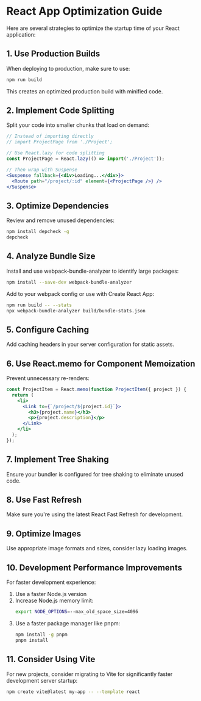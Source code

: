 # React App Optimization Guide

Here are several strategies to optimize the startup time of your React application:

## 1. Use Production Builds

When deploying to production, make sure to use:

```bash
npm run build
```

This creates an optimized production build with minified code.

## 2. Implement Code Splitting

Split your code into smaller chunks that load on demand:

```jsx
// Instead of importing directly
// import ProjectPage from './Project';

// Use React.lazy for code splitting
const ProjectPage = React.lazy(() => import('./Project'));

// Then wrap with Suspense
<Suspense fallback={<div>Loading...</div>}>
  <Route path="/project/:id" element={<ProjectPage />} />
</Suspense>
```

## 3. Optimize Dependencies

Review and remove unused dependencies:

```bash
npm install depcheck -g
depcheck
```

## 4. Analyze Bundle Size

Install and use webpack-bundle-analyzer to identify large packages:

```bash
npm install --save-dev webpack-bundle-analyzer
```

Add to your webpack config or use with Create React App:

```bash
npm run build -- --stats
npx webpack-bundle-analyzer build/bundle-stats.json
```

## 5. Configure Caching

Add caching headers in your server configuration for static assets.

## 6. Use React.memo for Component Memoization

Prevent unnecessary re-renders:

```jsx
const ProjectItem = React.memo(function ProjectItem({ project }) {
  return (
    <li>
      <Link to={`/project/${project.id}`}>
        <h3>{project.name}</h3>
        <p>{project.description}</p>
      </Link>
    </li>
  );
});
```

## 7. Implement Tree Shaking

Ensure your bundler is configured for tree shaking to eliminate unused code.

## 8. Use Fast Refresh

Make sure you're using the latest React Fast Refresh for development.

## 9. Optimize Images

Use appropriate image formats and sizes, consider lazy loading images.

## 10. Development Performance Improvements

For faster development experience:

1. Use a faster Node.js version
2. Increase Node.js memory limit:
   ```bash
   export NODE_OPTIONS=--max_old_space_size=4096
   ```
3. Use a faster package manager like pnpm:
   ```bash
   npm install -g pnpm
   pnpm install
   ```

## 11. Consider Using Vite

For new projects, consider migrating to Vite for significantly faster development server startup:

```bash
npm create vite@latest my-app -- --template react
